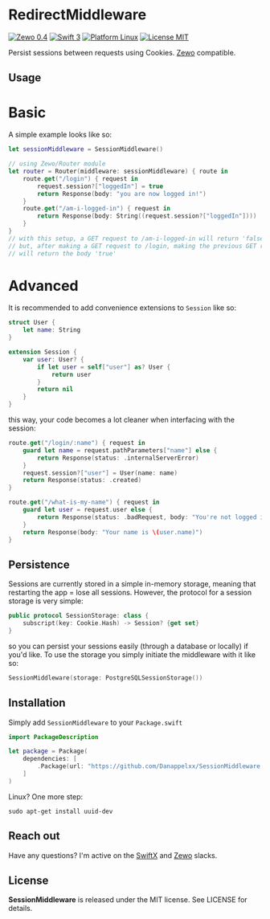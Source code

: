# RedirectMiddleware
[![Zewo 0.4](https://img.shields.io/badge/Zewo-0.4-FF7565.svg?style=flat)](http://zewo.io) [![Swift 3](https://img.shields.io/badge/Swift-3.0-orange.svg?style=flat)](https://swift.org) [![Platform Linux](https://img.shields.io/badge/Platform-Linux-lightgray.svg?style=flat)](https://swift.org) [![License MIT](https://img.shields.io/badge/License-MIT-blue.svg?style=flat)](https://tldrlegal.com/license/mit-license)

Persist sessions between requests using Cookies. [Zewo](https://github.com/Zewo/Zewo) compatible.

## Usage
# Basic
A simple example looks like so:

```swift
let sessionMiddleware = SessionMiddleware()

// using Zewo/Router module
let router = Router(middleware: sessionMiddleware) { route in
    route.get("/login") { request in
        request.session?["loggedIn"] = true
        return Response(body: "you are now logged in!")
    }
    route.get("/am-i-logged-in") { request in
        return Response(body: String((request.session?["loggedIn"])))
    }
}
// with this setup, a GET request to /am-i-logged-in will return 'false',
// but, after making a GET request to /login, making the previous GET request
// will return the body 'true'
```

# Advanced
It is recommended to add convenience extensions to `Session` like so:

```swift
struct User {
    let name: String
}

extension Session {
    var user: User? {
        if let user = self["user"] as? User {
            return user
        }
        return nil
    }
}
```

this way, your code becomes a lot cleaner when interfacing with the session:

```swift
route.get("/login/:name") { request in
    guard let name = request.pathParameters["name"] else {
        return Response(status: .internalServerError)
    }
    request.session?["user"] = User(name: name)
    return Response(status: .created)
}

route.get("/what-is-my-name") { request in
    guard let user = request.user else {
        return Response(status: .badRequest, body: "You're not logged in yet, silly!")
    }
    return Response(body: "Your name is \(user.name)")
}
```

## Persistence
Sessions are currently stored in a simple in-memory storage, meaning that restarting the app = lose all sessions. However, the protocol for a session storage is very simple:

```swift
public protocol SessionStorage: class {
    subscript(key: Cookie.Hash) -> Session? {get set}
}
```

so you can persist your sessions easily (through a database or locally) if you'd like. To use the storage you simply initiate the middleware with it like so:

```swift
SessionMiddleware(storage: PostgreSQLSessionStorage())
```

## Installation
Simply add `SessionMiddleware` to your `Package.swift`

```swift
import PackageDescription

let package = Package(
    dependencies: [
        .Package(url: "https://github.com/Danappelxx/SessionMiddleware.git", majorVersion: 0, minor: 1),
    ]
)
```

Linux? One more step:

```shell
sudo apt-get install uuid-dev
```

## Reach out
Have any questions? I'm active on the [SwiftX](http://swiftx-slackin.herokuapp.com) and [Zewo](http://slack.zewo.io) slacks.

## License
**SessionMiddleware** is released under the MIT license. See LICENSE for details.
